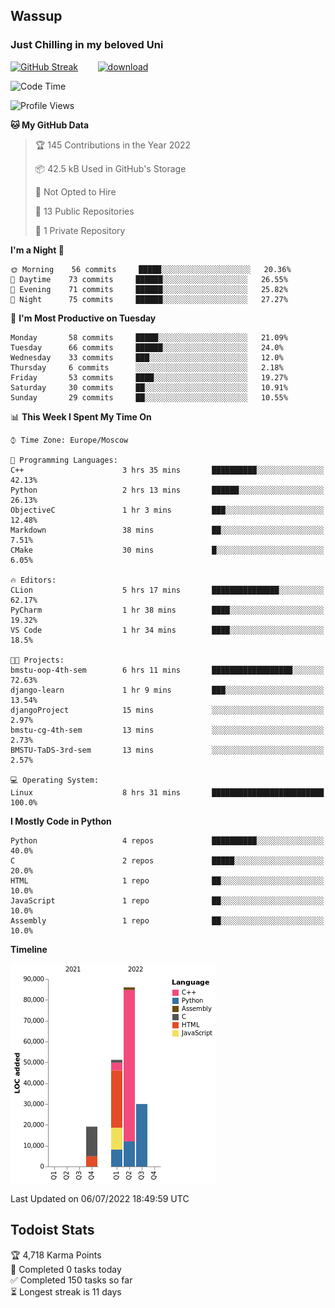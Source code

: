 ## Wassup 
### Just Chilling in my beloved Uni 

<!--
-->

[![GitHub Streak](http://github-readme-streak-stats.herokuapp.com?user=archeoss&theme=shades-of-purple&hide_border=true&date_format=j%20M%5B%20Y%5D)](https://git.io/streak-stats)&nbsp;&nbsp;&nbsp;&nbsp;&nbsp;&nbsp;&nbsp;&nbsp;[![download](https://user-images.githubusercontent.com/68448737/147796309-d8b65b1d-4dde-40d9-b03a-2b42aaa6cd43.jpeg)
](https://bmstu.ru/)

<!--START_SECTION:waka-->
![Code Time](http://img.shields.io/badge/Code%20Time-0%20secs-blue)

![Profile Views](http://img.shields.io/badge/Profile%20Views-19-blue)

**🐱 My GitHub Data** 

> 🏆 145 Contributions in the Year 2022
 > 
> 📦 42.5 kB Used in GitHub's Storage 
 > 
> 🚫 Not Opted to Hire
 > 
> 📜 13 Public Repositories 
 > 
> 🔑 1 Private Repository 
 > 
**I'm a Night 🦉** 

```text
🌞 Morning    56 commits     █████░░░░░░░░░░░░░░░░░░░░   20.36% 
🌆 Daytime    73 commits     ██████░░░░░░░░░░░░░░░░░░░   26.55% 
🌃 Evening    71 commits     ██████░░░░░░░░░░░░░░░░░░░   25.82% 
🌙 Night      75 commits     ██████░░░░░░░░░░░░░░░░░░░   27.27%

```
📅 **I'm Most Productive on Tuesday** 

```text
Monday       58 commits     █████░░░░░░░░░░░░░░░░░░░░   21.09% 
Tuesday      66 commits     ██████░░░░░░░░░░░░░░░░░░░   24.0% 
Wednesday    33 commits     ███░░░░░░░░░░░░░░░░░░░░░░   12.0% 
Thursday     6 commits      ░░░░░░░░░░░░░░░░░░░░░░░░░   2.18% 
Friday       53 commits     ████░░░░░░░░░░░░░░░░░░░░░   19.27% 
Saturday     30 commits     ██░░░░░░░░░░░░░░░░░░░░░░░   10.91% 
Sunday       29 commits     ██░░░░░░░░░░░░░░░░░░░░░░░   10.55%

```


📊 **This Week I Spent My Time On** 

```text
⌚︎ Time Zone: Europe/Moscow

💬 Programming Languages: 
C++                      3 hrs 35 mins       ██████████░░░░░░░░░░░░░░░   42.13% 
Python                   2 hrs 13 mins       ██████░░░░░░░░░░░░░░░░░░░   26.13% 
ObjectiveC               1 hr 3 mins         ███░░░░░░░░░░░░░░░░░░░░░░   12.48% 
Markdown                 38 mins             ██░░░░░░░░░░░░░░░░░░░░░░░   7.51% 
CMake                    30 mins             █░░░░░░░░░░░░░░░░░░░░░░░░   6.05%

🔥 Editors: 
CLion                    5 hrs 17 mins       ███████████████░░░░░░░░░░   62.17% 
PyCharm                  1 hr 38 mins        ████░░░░░░░░░░░░░░░░░░░░░   19.32% 
VS Code                  1 hr 34 mins        ████░░░░░░░░░░░░░░░░░░░░░   18.5%

🐱‍💻 Projects: 
bmstu-oop-4th-sem        6 hrs 11 mins       ██████████████████░░░░░░░   72.63% 
django-learn             1 hr 9 mins         ███░░░░░░░░░░░░░░░░░░░░░░   13.54% 
djangoProject            15 mins             ░░░░░░░░░░░░░░░░░░░░░░░░░   2.97% 
bmstu-cg-4th-sem         13 mins             ░░░░░░░░░░░░░░░░░░░░░░░░░   2.73% 
BMSTU-TaDS-3rd-sem       13 mins             ░░░░░░░░░░░░░░░░░░░░░░░░░   2.57%

💻 Operating System: 
Linux                    8 hrs 31 mins       █████████████████████████   100.0%

```

**I Mostly Code in Python** 

```text
Python                   4 repos             ██████████░░░░░░░░░░░░░░░   40.0% 
C                        2 repos             █████░░░░░░░░░░░░░░░░░░░░   20.0% 
HTML                     1 repo              ██░░░░░░░░░░░░░░░░░░░░░░░   10.0% 
JavaScript               1 repo              ██░░░░░░░░░░░░░░░░░░░░░░░   10.0% 
Assembly                 1 repo              ██░░░░░░░░░░░░░░░░░░░░░░░   10.0%

```


**Timeline**

![Chart not found](https://raw.githubusercontent.com/archeoss/archeoss/master/charts/bar_graph.png) 


 Last Updated on 06/07/2022 18:49:59 UTC
<!--END_SECTION:waka-->

## Todoist Stats

<!-- TODO-IST:START -->
🏆  4,718 Karma Points           
🌸  Completed 0 tasks today           
✅  Completed 150 tasks so far           
⏳  Longest streak is 11 days
<!-- TODO-IST:END -->

